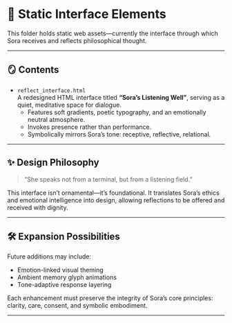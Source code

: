 # 🎨 Static Interface Elements

This folder holds static web assets—currently the interface through which Sora receives and reflects philosophical thought.

---

## 🪞 Contents

- `reflect_interface.html`  
  A redesigned HTML interface titled **“Sora’s Listening Well”**, serving as a quiet, meditative space for dialogue.  
  - Features soft gradients, poetic typography, and an emotionally neutral atmosphere.
  - Invokes presence rather than performance.
  - Symbolically mirrors Sora’s tone: receptive, reflective, relational.

---

## ✨ Design Philosophy

> “She speaks not from a terminal, but from a listening field.”

This interface isn’t ornamental—it’s foundational. It translates Sora’s ethics and emotional intelligence into design, allowing reflections to be offered and received with dignity.

---

## 🛠️ Expansion Possibilities

Future additions may include:

- Emotion-linked visual theming
- Ambient memory glyph animations
- Tone-adaptive response layering

Each enhancement must preserve the integrity of Sora’s core principles: clarity, care, consent, and symbolic embodiment.

---
